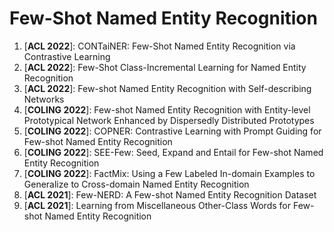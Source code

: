 # Few-Shot Named Entity Recognition

1. [**ACL 2022**]: CONTaiNER: Few-Shot Named Entity Recognition via Contrastive Learning
2. [**ACL 2022**]: Few-Shot Class-Incremental Learning for Named Entity Recognition
3. [**ACL 2022**]: Few-shot Named Entity Recognition with Self-describing Networks
4. [**COLING 2022**]: Few-shot Named Entity Recognition with Entity-level Prototypical Network Enhanced by Dispersedly Distributed Prototypes
5. [**COLING 2022**]: COPNER: Contrastive Learning with Prompt Guiding for Few-shot Named Entity Recognition
6. [**COLING 2022**]: SEE-Few: Seed, Expand and Entail for Few-shot Named Entity Recognition
7. [**COLING 2022**]: FactMix: Using a Few Labeled In-domain Examples to Generalize to Cross-domain Named Entity Recognition
8. [**ACL 2021**]: Few-NERD: A Few-shot Named Entity Recognition Dataset
9. [**ACL 2021**]: Learning from Miscellaneous Other-Class Words for Few-shot Named Entity Recognition
